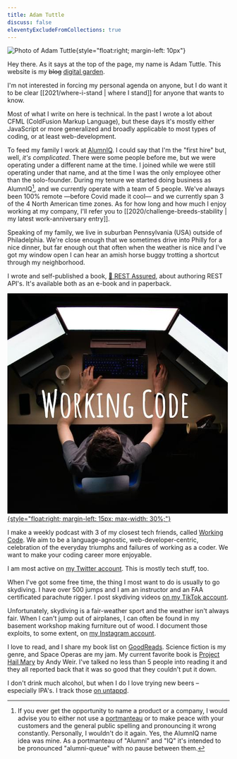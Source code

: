 ```yaml
---
title: Adam Tuttle
discuss: false
eleventyExcludeFromCollections: true
---
```


![Photo of Adam Tuttle][gravatar]{style="float:right; margin-left: 10px"}

Hey there. As it says at the top of the page, my name is Adam Tuttle. This website is my ~~blog~~ [digital garden](https://maggieappleton.com/garden-history).

I'm not interested in forcing my personal agenda on anyone, but I do want it to be clear [[2021/where-i-stand | where I stand]] for anyone that wants to know.

Most of what I write on here is technical. In the past I wrote a lot about CFML (ColdFusion Markup Language), but these days it's mostly either JavaScript or more generalized and broadly applicable to most types of coding, or at least web-development.

To feed my family I work at [AlumnIQ][iq]. I could say that I'm the "first hire" but, well, _it's complicated_. There were some people before me, but we were operating under a different name at the time. I joined while we were still operating under that name, and at the time I was the only employee other than the solo-founder. During my tenure we started doing business as AlumnIQ[^1], and we currently operate with a team of 5 people. We've always been 100% remote &mdash;before Covid made it cool&mdash; and we currently span 3 of the 4 North American time zones. As for how long and how much I enjoy working at my company, I'll refer you to [[2020/challenge-breeds-stability | my latest work-anniversary entry]].

[^1]: If you ever get the opportunity to name a product or a company, I would advise you to either not use a [portmanteau][portmanteau] or to make peace with your customers and the general public spelling and pronouncing it wrong constantly. Personally, I wouldn't do it again. Yes, the AlumnIQ name idea was mine. As a portmanteau of "Alumni" and "IQ" it's intended to be pronounced "alumni-queue" with no pause between them.

Speaking of my family, we live in suburban Pennsylvania (USA) outside of Philadelphia. We're close enough that we sometimes drive into Philly for a nice dinner, but far enough out that often when the weather is nice and I've got my window open I can hear an amish horse buggy trotting a shortcut through my neighborhood.

I wrote and self-published a book, [📘 REST Assured][rest], about authoring REST API's. It's available both as an e-book and in paperback.

[![Working Code Podcast: A person sits at a desk with 3 brightly lit monitors in a dark room](/img/2021/working-code.jpg){style="float:right; margin-left: 15px; max-width: 30%;"}][wc]

I make a weekly podcast with 3 of my closest tech friends, called [Working Code][wc]. We aim to be a language-agnostic, web-developer-centric, celebration of the everyday triumphs and failures of working as a coder. We want to make your coding career more enjoyable.

I am most active on [my Twitter account][twitter]. This is mostly tech stuff, too.

When I've got some free time, the thing I most want to do is usually to go skydiving. I have over 500 jumps and I am an instructor and an FAA certificated parachute rigger. I post skydiving videos [on my TikTok account][tiktok].

Unfortunately, skydiving is a fair-weather sport and the weather isn't always fair. When I can't jump out of airplanes, I can often be found in my basement workshop making furniture out of wood. I document those exploits, to some extent, on [my Instagram account][insta].

I love to read, and I share my book list on [GoodReads][goodreads]. Science fiction is my genre, and Space Operas are my jam. My current favorite book is [Project Hail Mary][phm] by Andy Weir. I've talked no less than 5 people into reading it and they all reported back that it was so good that they couldn't put it down.

I don't drink much alcohol, but when I do I love trying new beers &ndash; especially IPA's. I track those [on untappd][untappd].

[gravatar]: https://www.gravatar.com/avatar/c9e260373387e72ce020928a3a546ec5?rating=G&size=200&default=mm
[iq]: https://www.alumniq.com
[portmanteau]: https://www.merriam-webster.com/dictionary/portmanteau
[rest]: https://restassuredbook.com/
[wc]: https://workingcode.dev
[twitter]: https://twitter.com/adamtuttle
[tiktok]: https://tiktok.com/@planespooppeople
[insta]: https://www.instagram.com/alteregowoodworks/
[goodreads]: https://www.goodreads.com/author/show/7514385.Adam_Tuttle
[phm]: https://amzn.to/3EbB6pu
[untappd]: https://untappd.com/user/atcodes
